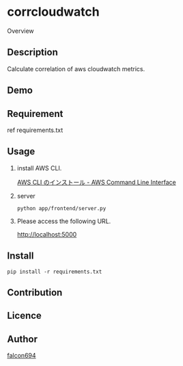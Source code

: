corrcloudwatch
====

Overview

## Description

Calculate correlation of aws cloudwatch metrics.

## Demo

## Requirement

ref requirements.txt

## Usage

1. install AWS CLI.

   [AWS CLI のインストール - AWS Command Line Interface](https://docs.aws.amazon.com/ja_jp/cli/latest/userguide/cli-chap-install.html)
2. server

    ```shell
    python app/frontend/server.py
    ```

3. Please access the following URL.

    [http://localhost:5000](http://localhost:5000)


## Install

```shell
pip install -r requirements.txt
```

## Contribution

## Licence

## Author

[falcon694](https://github.com/falco694)
